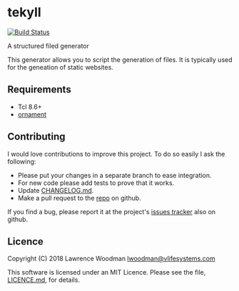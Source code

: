 tekyll
======

[![Build Status](https://travis-ci.org/lawrencewoodman/tekyll.svg?branch=master)](https://travis-ci.org/lawrencewoodman/tekyll)

A structured filed generator

This generator allows you to script the generation of files.  It is typically used for the geneation of static websites.

Requirements
------------
*  Tcl 8.6+
*  [ornament](https://github.com/lawrencewoodman/ornament_tcl)

Contributing
------------
I would love contributions to improve this project.  To do so easily I ask the following:

  * Please put your changes in a separate branch to ease integration.
  * For new code please add tests to prove that it works.
  * Update [CHANGELOG.md](https://github.com/lawrencewoodman/tekyll/blob/master/CHANGELOG.md).
  * Make a pull request to the [repo](https://github.com/lawrencewoodman/tekyll) on github.

If you find a bug, please report it at the project's [issues tracker](https://github.com/lawrencewoodman/tekyll/issues) also on github.


Licence
-------
Copyright (C) 2018 Lawrence Woodman <lwoodman@vlifesystems.com>

This software is licensed under an MIT Licence.  Please see the file, [LICENCE.md](https://github.com/lawrencewoodman/tekyll/blob/master/LICENCE.md), for details.
